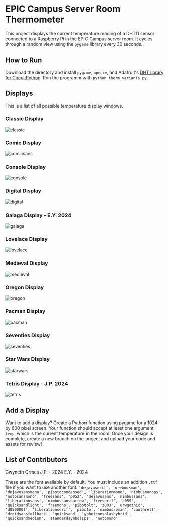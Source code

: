 # EPIC Campus Server Room Thermometer 

This project displays the current temperature reading of  a DHT11 sensor connected to a Raspberry Pi in the EPIC Campus server room. It cycles through a random view using the `pygame` library every 30 seconds. 

## How to Run
Download the directory and install `pygame`, `opencv`, and Adafruit's [DHT library for CircuitPython](https://learn.adafruit.com/dht-humidity-sensing-on-raspberry-pi-with-gdocs-logging/python-setup). Run the programm with `python therm_variants.py`. 

## Displays
This is a list of all possible temperature display windows. 

### Classic Display
![classic](https://github.com/gormes-EPIC/thermometer/assets/134316348/8bd66990-c26e-4dab-9f7e-413e9628564f)

### Comic Display
![comicsans](https://github.com/gormes-EPIC/thermometer/assets/134316348/a5dd3210-a879-4644-abab-ec9ae0913a78)

### Console Display
![console](https://github.com/gormes-EPIC/thermometer/assets/134316348/9c2769e0-fe94-4246-9c07-cec7184d931c)

### Digital Display
![digital](https://github.com/gormes-EPIC/thermometer/assets/134316348/5b1b3a18-8f41-451a-8aa1-98fe3309f9cd)

### Galaga Display - E.Y. 2024
![galaga](https://github.com/gormes-EPIC/thermometer/assets/134316348/ff984fe7-0cd5-4890-bf7f-ececb522be7e)

### Lovelace Display
![lovelace](https://github.com/gormes-EPIC/thermometer/assets/134316348/10513ec9-518c-4032-abbb-582bb3d588b2)

### Medieval Display
![medieval](https://github.com/gormes-EPIC/thermometer/assets/134316348/b48049de-7f6c-4d62-8a13-8b5a10593499)

### Oregon Display
![oregon](https://github.com/gormes-EPIC/thermometer/assets/134316348/7adc48ed-71e9-4eea-bf3f-66d545dd93e1)

### Pacman Display
![pacman](https://github.com/gormes-EPIC/thermometer/assets/134316348/fcbf15d4-d685-422b-bba7-86d95e6a056a)

### Seventies Display
![seventies](https://github.com/gormes-EPIC/thermometer/assets/134316348/97528186-27d4-4790-8d4f-97fc9f7e99f1)

### Star Wars Display
![starwars](https://github.com/gormes-EPIC/thermometer/assets/134316348/6e82e1ef-7cec-49ed-9b0f-6d6585a66f09)

### Tetris Display - J.P. 2024
![tetris](https://github.com/gormes-EPIC/thermometer/assets/134316348/f63df171-59a2-40c8-9422-d3767e209f4b)

## Add a Display

Want to add a display? Create a Python function using pygame for a 1024 by 600 pixel screen. Your function should accept at least one argument `temp`, which is the current temperature in the room. Once your design is complete, create a new branch on the project and upload your code and assets for review!

## List of Contributors
Gwyneth Ormes
J.P. - 2024
E.Y. - 2024

These are the font available by default. You must include an addition `.ttf` file if you want to use another font: `'dejavuserif', 'urwbookman', 'dejavusansmono', 'pibotocondensed', 'liberationmono', 'nimbusmonops', 'notosansmono', 'freesans', 'p052', 'dejavusans', 'nimbussans', 'liberationsans', 'nimbussansnarrow', 'freeserif', 'c059', 'quicksandlight', 'freemono', 'pibotolt', 'z003', 'urwgothic', 'd050000l', 'liberationserif', 'piboto', 'nimbusroman', 'cantarell', 'droidsansfallback', 'quicksand', 'yaheiconsolashybrid', 'quicksandmedium', 'standardsymbolsps', 'notomono'`
